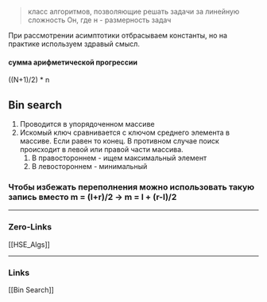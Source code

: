 > класс алгоритмов, позволяющие решать задачи за линейную сложность Он, где н - размерность задач

При рассмотрении асимптотики отбрасываем константы, но на практике используем здравый смысл.

#### сумма арифметической прогрессии
((N+1)/2) * n

## Bin search
1. Проводится в упорядоченном массиве
2. Искомый ключ сравнивается с ключом среднего элемента в массиве. Если равен то конец. В противном случае поиск происходит в левой или правой части массива.
	1. В правостороннем - ищем максимальный элемент
	2. В левостороннем - минимальный 

### Чтобы избежать переполнения можно использовать такую запись вместо m = (l+r)/2 -> m = l + (r-l)/2


____
### Zero-Links
[[HSE_Algs]]

____
### Links
[[Bin Search]]